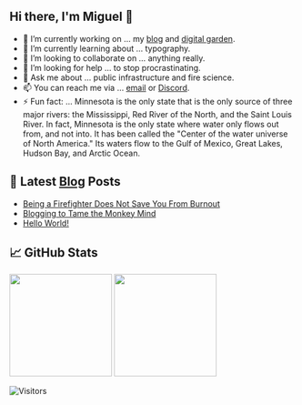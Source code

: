## Hi there, I'm Miguel 👋

- 🔭 I’m currently working on … my [blog](https://miguelpimentel.do/) and [digital garden](https://forgetful.dev/).
- 🌱 I’m currently learning about … typography.
- 👯 I’m looking to collaborate on … anything really.
- 🤔 I’m looking for help … to stop procrastinating.
- 💬 Ask me about … public infrastructure and fire science.
- 📫 You can reach me via … [email](mailto:contact@miguelpimentel.do) or [Discord](https://discord.com/users/244318363734507520).
- ⚡ Fun fact: … Minnesota is the only state that is the only source of three major rivers: the Mississippi, Red River of the North, and the Saint Louis River. In fact, Minnesota is the only state where water only flows out from, and not into. It has been called the "Center of the water universe of North America." Its waters flow to the Gulf of Mexico, Great Lakes, Hudson Bay, and Arctic Ocean. 

## 📕 Latest [Blog](https://miguelpimentel.do/) Posts

<!-- BLOG-POST-LIST:START -->
- [Being a Firefighter Does Not Save You From Burnout](https://miguelpimentel.do/posts/on-burning-out/)
- [Blogging to Tame the Monkey Mind](https://miguelpimentel.do/posts/monkey-brain/)
- [Hello World!](https://miguelpimentel.do/posts/hello-world/)
<!-- BLOG-POST-LIST:END -->

## 📈 GitHub Stats

<!-- <img height=180px src="https://github-readme-stats-datastring.vercel.app/api/top-langs/?username=semanticdata&layout=compact&theme=material-palenight&exclude_repo=love2d-tutorial-scrolling-shooter,love2d-tutorial-platformer" /> -->
<img height=180px src="https://github-readme-stats.vercel.app/api?username=semanticdata&hide=stars&show_icons=true&theme=material-palenight&hide_rank=true" /> <img height=180px src="https://streak-stats.demolab.com?user=semanticdata&theme=material-palenight&mode=weekly&exclude_days=Sun%2CSat&hide_longest_streak=true&border_radius=8" />

![Visitors](https://img.shields.io/endpoint?url=https%3A%2F%2Fhits.dwyl.com%2Fsemanticdata%2Fsemanticdata.json&label=Visitors&color=palepink)
